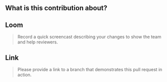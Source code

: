 <!-- deno-fmt-ignore-file -->
## What is this contribution about?

## Loom
> Record a quick screencast describing your changes to show the team and help reviewers.

## Link
> Please provide a link to a branch that demonstrates this pull request in action.

